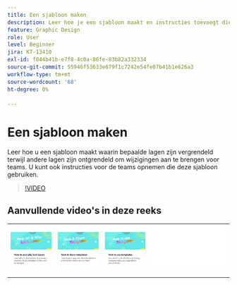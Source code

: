 ```yaml
---
title: Een sjabloon maken
description: Leer hoe je een sjabloon maakt en instructies toevoegt die anderen kunnen gebruiken
feature: Graphic Design
role: User
level: Beginner
jira: KT-13410
exl-id: f044b41b-e7f8-4c0a-86fe-83b82a332334
source-git-commit: 55946f53633e679f1c7242e54fe07b41b1e626a3
workflow-type: tm+mt
source-wordcount: '68'
ht-degree: 0%

---
```


# Een sjabloon maken

Leer hoe u een sjabloon maakt waarin bepaalde lagen zijn vergrendeld terwijl andere lagen zijn ontgrendeld om wijzigingen aan te brengen voor teams. U kunt ook instructies voor de teams opnemen die deze sjabloon gebruiken.

>[!VIDEO](https://video.tv.adobe.com/v/3420208?quality=12&learn=on&hidetitle=true)

## Aanvullende video&#39;s in deze reeks

<table style="table-layout:fixed">
<tr>
    <td>
            <a href="lock-layers.md">
                <img alt="Lagen vergrendelen en aangeven waarom" src="assets/lock-layers.png" />
            </a>
    </td>
    <td>
            <a href="share-templates.md">
                <img alt="Sjablonen opslaan en delen" src="assets/share-templates.png" />
            </a>
    </td>
    <td>
            <a href="use-templates.md">
                <img alt="Sjablonen gebruiken" src="assets/use-templates.png" />
            </a>
    </td>
    <td>
      <img alt="Spacer" src="../assets/Whitespacer.png" />
      <div>
      <br>
    </td>
</tr>
</table>
